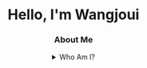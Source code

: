 <h1 align="center">Hello, I'm Wangjoui</h1>
<div align="center">

<h3 align="center">About Me</h3>

<details><summary>Who Am I?</summary>
  <p>

  - 🇻🇳 | I'm From Vietnam
  - 
</p>
<details>
</details><summary>Programming Language I coding?</summary>
